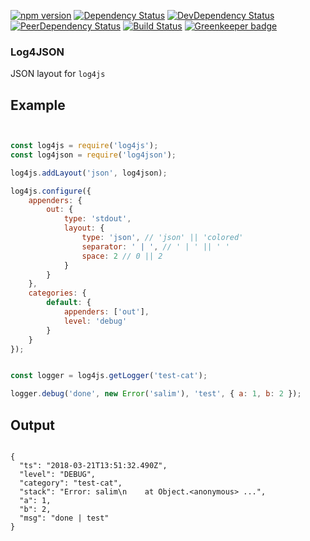 [![npm version](https://badge.fury.io/js/log4json.svg)](http://badge.fury.io/js/log4json)
[![Dependency Status](https://david-dm.org/salimkayabasi/log4json.svg)](https://david-dm.org/salimkayabasi/log4json)
[![DevDependency Status](https://david-dm.org/salimkayabasi/log4json/dev-status.svg)](https://david-dm.org/salimkayabasi/log4json#info=devDependencies)
[![PeerDependency Status](https://david-dm.org/salimkayabasi/log4json/peer-status.svg)](https://david-dm.org/salimkayabasi/log4json#info=peerDependencies)
[![Build Status](https://travis-ci.org/salimkayabasi/log4json.svg?branch=master)](https://travis-ci.org/salimkayabasi/log4json)
[![Greenkeeper badge](https://badges.greenkeeper.io/salimkayabasi/log4json.svg)](https://greenkeeper.io/)

### Log4JSON

JSON layout for `log4js`


## Example

```javascript


const log4js = require('log4js');
const log4json = require('log4json');

log4js.addLayout('json', log4json);

log4js.configure({
    appenders: {
        out: {
            type: 'stdout',
            layout: {
                type: 'json', // 'json' || 'colored'
                separator: ' | ', // ' | ' || ' '
                space: 2 // 0 || 2
            }
        }
    },
    categories: {
        default: {
            appenders: ['out'],
            level: 'debug'
        }
    }
});


const logger = log4js.getLogger('test-cat');

logger.debug('done', new Error('salim'), 'test', { a: 1, b: 2 });


```
## Output

```

{
  "ts": "2018-03-21T13:51:32.490Z",
  "level": "DEBUG",
  "category": "test-cat",
  "stack": "Error: salim\n    at Object.<anonymous> ...",
  "a": 1,
  "b": 2,
  "msg": "done | test"
}

```